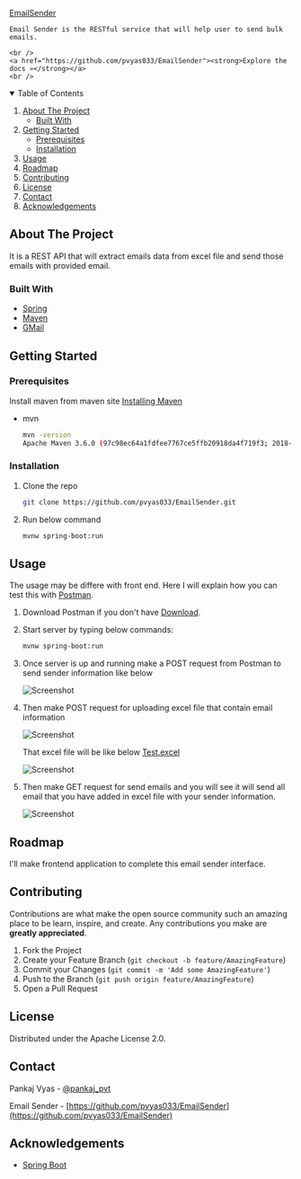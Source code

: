 <!--
*** Thanks for checking out the Email Sender. If you have a suggestion
*** that would make this better, please fork the repo and create a pull request
*** or simply open an issue with the tag "enhancement".
*** Thanks again! Now go create something AMAZING! :D
-->


<p>
  <a href="https://github.com/pvyas033/EmailSender">
    <h3="center">EmailSender</h3>
  </a>

  <p>
  
    Email Sender is the RESTful service that will help user to send bulk emails.
	
    <br />
    <a href="https://github.com/pvyas033/EmailSender"><strong>Explore the docs »</strong></a>
    <br />
    
  </p>
</p>



<!-- TABLE OF CONTENTS -->
<details open="open">
  <summary>Table of Contents</summary>
  <ol>
    <li>
      <a href="#about-the-project">About The Project</a>
      <ul>
        <li><a href="#built-with">Built With</a></li>
      </ul>
    </li>
    <li>
      <a href="#getting-started">Getting Started</a>
      <ul>
        <li><a href="#prerequisites">Prerequisites</a></li>
        <li><a href="#installation">Installation</a></li>
      </ul>
    </li>
    <li><a href="#usage">Usage</a></li>
    <li><a href="#roadmap">Roadmap</a></li>
    <li><a href="#contributing">Contributing</a></li>
    <li><a href="#license">License</a></li>
    <li><a href="#contact">Contact</a></li>
    <li><a href="#acknowledgements">Acknowledgements</a></li>
  </ol>
</details>



<!-- ABOUT THE PROJECT -->
## About The Project

It is a REST API that will extract emails data from excel file and send those emails with provided email.


### Built With

* [Spring](https://spring.io/)
* [Maven](https://maven.apache.org/)
* [GMail](https://developers.google.com/gmail/api)

<!-- GETTING STARTED -->
## Getting Started

### Prerequisites

Install maven from maven site [Installing Maven](https://maven.apache.org/install.html)
* mvn
  ```sh
  mvn -version
  Apache Maven 3.6.0 (97c98ec64a1fdfee7767ce5ffb20918da4f719f3; 2018-10-25T00:11:47+05:30)
  ```

### Installation

1. Clone the repo
   ```sh
   git clone https://github.com/pvyas033/EmailSender.git
   ```
2. Run below command
   ```sh
   mvnw spring-boot:run
   ```


<!-- USAGE EXAMPLES -->
## Usage

The usage may be differe with front end. Here I will explain how you can test this with [Postman](https://www.postman.com/downloads/).

1. Download Postman if you don't have [Download](https://www.postman.com/downloads/).
2. Start server by typing below commands:
   ```sh
   mvnw spring-boot:run
   ```
2. Once server is up and running make a POST request from Postman to send sender information like below
   
   ![Screenshot](/screenshots/Request_To_Add_Sender.PNG)

3. Then make POST request for uploading excel file that contain email information

   ![Screenshot](/screenshots/Request_To_Upload_Excel_File.PNG)
   
   
   That excel file will be like below [Test.excel](https://github.com/pvyas033/EmailSender/blob/master/test/test.xlsx)
   
   ![Screenshot](/screenshots/Test_Excel_File.PNG)
   
5. Then make GET request for send emails and you will see it will send all email that you have added in excel file with your sender information.
   
   ![Screenshot](/screenshots/Request_To_Send_Emails.PNG)


<!-- ROADMAP -->
## Roadmap

I'll make frontend application to complete this email sender interface.

<!-- CONTRIBUTING -->
## Contributing

Contributions are what make the open source community such an amazing place to be learn, inspire, and create. Any contributions you make are **greatly appreciated**.

1. Fork the Project
2. Create your Feature Branch (`git checkout -b feature/AmazingFeature`)
3. Commit your Changes (`git commit -m 'Add some AmazingFeature'`)
4. Push to the Branch (`git push origin feature/AmazingFeature`)
5. Open a Pull Request



<!-- LICENSE -->
## License

Distributed under the Apache License 2.0.



<!-- CONTACT -->
## Contact

Pankaj Vyas - [@pankaj_pvt](https://twitter.com/pankaj_pvt) 

Email Sender - [https://github.com/pvyas033/EmailSender](https://github.com/pvyas033/EmailSender)



<!-- ACKNOWLEDGEMENTS -->
## Acknowledgements
* [Spring Boot](https://spring.io/projects/spring-boot)



